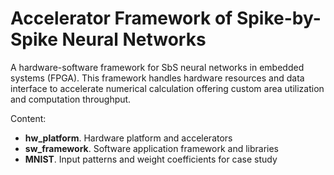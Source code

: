 # Accelerator Framework of Spike-by-Spike Neural Networks
A hardware-software framework for SbS neural networks in embedded systems (FPGA).
This framework handles hardware resources and data interface to accelerate numerical calculation offering custom area utilization and computation throughput.

Content:
- **hw_platform**. Hardware platform and accelerators
- **sw_framework**. Software application framework and libraries
- **MNIST**. Input patterns and weight coefficients for case study
